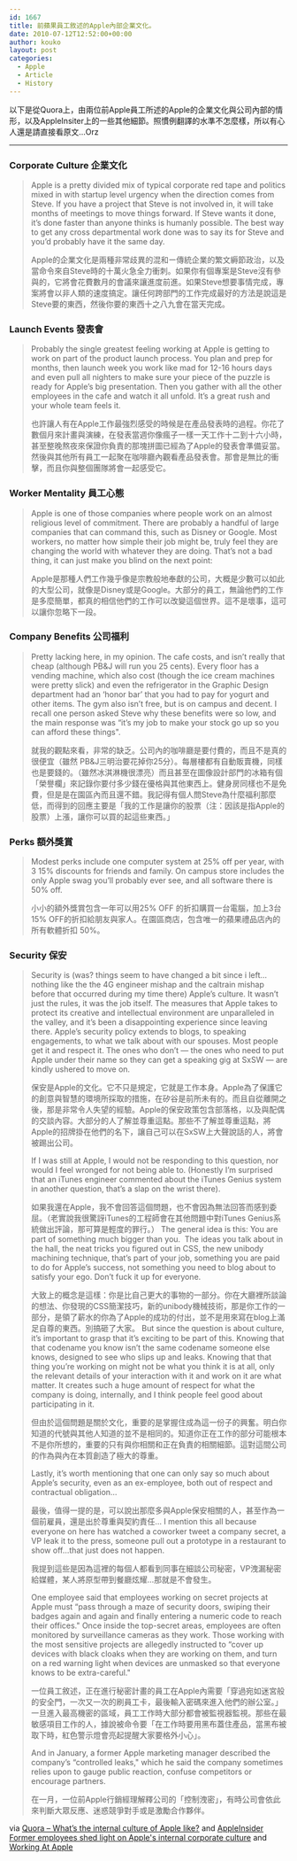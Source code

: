 ```yaml
---
id: 1667
title: 前蘋果員工敘述的Apple內部企業文化。
date: 2010-07-12T12:52:00+00:00
author: kouko
layout: post
categories:
  - Apple
  - Article
  - History
---
```


以下是從Quora上，由兩位前Apple員工所述的Apple的企業文化與公司內部的情形，以及AppleInsiter上的一些其他細節。照慣例翻譯的水準不怎麼樣，所以有心人還是請直接看原文...Orz

---

### Corporate Culture 企業文化
> Apple is a pretty divided mix of typical corporate red tape and politics mixed in with startup level urgency when the direction comes from Steve. If you have a project that Steve is not involved in, it will take months of meetings to move things forward. If Steve wants it done, it&#8217;s done faster than anyone thinks is humanly possible. The best way to get any cross departmental work done was to say its for Steve and you&#8217;d probably have it the same day.&nbsp;
>
> Apple的企業文化是兩種非常歧異的混和ー傳統企業的繁文縟節政治，以及當命令來自Steve時的十萬火急全力衝刺。如果你有個專案是Steve沒有參與的，它將會花費數月的會議來讓進度前進。如果Steve想要事情完成，專案將會以非人類的速度搞定。讓任何跨部門的工作完成最好的方法是說這是Steve要的東西，然後你要的東西十之八九會在當天完成。

### Launch Events 發表會
> Probably the single greatest feeling working at Apple is getting to work on part of the product launch process. You plan and prep for months, then launch week you work like mad for 12-16 hours days and even pull all nighters to make sure your piece of the puzzle is ready for Apple&#8217;s big presentation. Then you gather with all the other employees in the cafe and watch it all unfold. It&#8217;s a great rush and your whole team feels it.&nbsp;
>
> 也許讓人有在Apple工作最強烈感受的時候是在產品發表時的過程。你花了數個月來計畫﻿與演練，在發表當週你像瘋子一樣一天工作十二到十六小時，甚至整晚熬夜來保證你負責的那塊拼圖已經為了Apple的發表會準備妥當。然後與其他所有員工一起聚在咖啡廳內觀看產品發表會。那會是無比的衝擊，而且你與整個團隊將會一起感受它。

### Worker Mentality 員工心態
> Apple is one of those companies where people work on an almost religious level of commitment. There are probably a handful of large companies that can command this, such as Disney or Google. Most workers, no matter how simple their job might be, truly feel they are changing the world with whatever they are doing. That&#8217;s not a bad thing, it can just make you blind on the next point:&nbsp;
>
> Apple是那種人們工作幾乎像是宗教般地奉獻的公司，大概是少數可以如此的大型公司，就像是Disney或是Google。大部分的員工，無論他們的工作是多麼簡單，都真的相信他們的工作可以改變這個世界。這不是壞事，這可以讓你忽略下一段。



### Company Benefits 公司福利
>Pretty lacking here, in my opinion. The cafe costs, and isn&#8217;t really that cheap (although PB&J will run you 25 cents). Every floor has a vending machine, which also cost (though the ice cream machines were pretty slick) and even the refrigerator in the Graphic Design department had an &#8216;honor bar&#8217; that you had to pay for yogurt and other items. The gym also isn&#8217;t free, but is on campus and decent. I recall one person asked Steve why these benefits were so low, and the main response was &#8220;it&#8217;s my job to make your stock go up so you can afford these things".&nbsp;
>
> 就我的觀點來看，非常的缺乏。公司內的咖啡廳是要付費的，而且不是真的很便宜（雖然 PB&J三明治要花掉你25分）。每層樓都有自動販賣機，同樣也是要錢的。（雖然冰淇淋機很漂亮）而且甚至在圖像設計部門的冰箱有個「榮譽欄」來記錄你要付多少錢在優格與其他東西上。健身房同樣也不是免費，但是是在園區內而且還不錯。我記得有個人問Steve為什麼福利那麼低，而得到的回應主要是「我的工作是讓你的股票（注：因該是指Apple的股票）上漲，讓你可以買的起這些東西。」

### Perks 額外獎賞
> Modest perks include one computer system at 25% off per year, with 3 15% discounts for friends and family. On campus store includes the only Apple swag you&#8217;ll probably ever see, and all software there is 50% off.&nbsp;
>
> 小小的額外獎賞包含一年可以用25% OFF 的折扣購買一台電腦，加上3台15% OFF的折扣給朋友與家人。在園區商店，包含唯一的蘋果禮品店內的所有軟體折扣 50%。

### Security 保安
> Security is (was? things seem to have changed a bit since i left&#8230;nothing like the the 4G engineer mishap and the caltrain mishap before that occurred during my time there) Apple&#8217;s culture. It wasn&#8217;t just the rules, it was the job itself. The measures that Apple takes to protect its creative and intellectual environment are unparalleled in the valley, and it&#8217;s been a disappointing experience since leaving there. Apple&#8217;s security policy extends to blogs, to speaking engagements, to what we talk about with our spouses. Most people get it and respect it. The ones who don&#8217;t &#8212; the ones who need to put Apple under their name so they can get a speaking gig at SxSW &#8212; are kindly ushered to move on.&nbsp;
>
> 保安是Apple的文化。它不只是規定，它就是工作本身。Apple為了保護它的創意與智慧的環境所採取的措施，在矽谷是前所未有的。而且自從離開之後，那是非常令人失望的經驗。Apple的保安政策包含部落格，以及與配偶的交談內容。大部分的人了解並尊重這點。那些不了解並尊重這點，將Apple的招牌掛在他們的名下，讓自己可以在SxSW上大聲說話的人，將會被踢出公司。
>
> If I was still at Apple, I would not be responding to this question, nor would I feel wronged for not being able to. (Honestly I&#8217;m surprised that an iTunes engineer commented about the iTunes Genius system in another question, that&#8217;s a slap on the wrist there).&nbsp;
>
> 如果我還在Apple，我不會回答這個問題，也不會因為無法回答而感到委屈。（老實說我很驚訝iTunes的工程師會在其他問題中對iTunes Genius系統做出評論，那可算是輕度的罪行。）
> The general idea is this: You are part of something much bigger than you. &nbsp;The ideas you talk about in the hall, the neat tricks you figured out in CSS, the new unibody machining technique, that&#8217;s part of your job, something you are paid to do for Apple&#8217;s success, not something you need to blog about to satisfy your ego. Don&#8217;t fuck it up for everyone.&nbsp;
>
> 大致上的概念是這樣：你是比自己更大的事物的一部分。你在大廳裡所談論的想法、你發現的CSS簡潔技巧，新的unibody機械技術，那是你工作的一部分，是領了薪水的你為了Apple的成功的付出，並不是用來寫在blog上滿足自尊的東西。別搞砸了大家。
> But since the question is about culture, it&#8217;s important to grasp that it&#8217;s exciting to be part of this. Knowing that that codename you know isn&#8217;t the same codename someone else knows, designed to see who slips up and leaks. Knowing that that thing you&#8217;re working on might not be what you think it is at all, only the relevant details of your interaction with it and work on it are what matter. It creates such a huge amount of respect for what the company is doing, internally, and I think people feel good about participating in it.&nbsp;
>
> 但由於這個問題是關於文化，重要的是掌握住成為這一份子的興奮。明白你知道的代號與其他人知道的並不是相同的。知道你正在工作的部分可能根本不是你所想的，重要的只有與你相關和正在負責的相關細節。這對這間公司的作為與內在本質﻿創造了極大的尊重。
>
> Lastly, it&#8217;s worth mentioning that one can only say so much about Apple&#8217;s security, even as an ex-employee, both out of respect and contractual obligation&#8230;&nbsp;
>
> 最後，值得一提的是，可以說出那麼多與Apple保安相關的人，甚至作為一個前雇員，還是出於尊重與契約責任&#8230;
> I mention this all because everyone on here has watched a coworker tweet a company secret, a VP leak it to the press, someone pull out a prototype in a restaurant to show off&#8230;that just does not happen.&nbsp;
>
> 我提到這些是因為這裡的每個人都看到同事在細談公司秘密，VP洩漏秘密給媒體，某人將原型帶到餐廳炫耀&#8230;那就是不會發生。
>
> One employee said that employees working on secret projects at Apple must &#8220;pass through a maze of security doors, swiping their badges again and again and finally entering a numeric code to reach their offices." Once inside the top-secret areas, employees are often monitored by surveillance cameras as they work. Those working with the most sensitive projects are allegedly instructed to &#8220;cover up devices with black cloaks when they are working on them, and turn on a red warning light when devices are unmasked so that everyone knows to be extra-careful."&nbsp;
>
> 一位員工敘述，正在進行秘密計畫的員工在Apple內需要「穿過宛如迷宮般的安全門，一次又一次的刷員工卡，最後輸入密碼來進入他們的辦公室。」一旦進入最高機密的區域，員工工作時大部分都會被監視器監視。那些在最敏感項目工作的人，據說被命令要「在工作時要用黑布蓋住產品，當黑布被取下時，紅色警示燈會亮起提醒大家要格外小心」。
>
> And in January, a former Apple marketing manager described the company&#8217;s &#8220;controlled leaks," which he said the company sometimes relies upon to gauge public reaction, confuse competitors or encourage partners.&nbsp;
>
> 在一月，一位前Apple行銷經理解釋公司的「控制洩密」，有時公司會依此來判斷大眾反應、迷惑競爭對手或是激勵合作夥伴。


via [Quora &#8211; What&#8217;s the internal culture of Apple like?﻿](http://www.quora.com/Whats-the-internal-culture-of-Apple-like) and [AppleInsider Former employees shed light on Apple's internal corporate culture﻿](http://www.appleinsider.com/articles/10/07/07/former_employees_shed_light_on_apples_internal_corporate_culture.html) and [Working At Apple](http://www.businessinsider.com/working-at-apple-2010-7)
